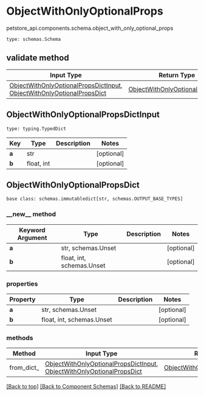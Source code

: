 # ObjectWithOnlyOptionalProps
petstore_api.components.schema.object_with_only_optional_props
```
type: schemas.Schema
```

## validate method
Input Type | Return Type | Notes
------------ | ------------- | -------------
[ObjectWithOnlyOptionalPropsDictInput](#objectwithonlyoptionalpropsdictinput), [ObjectWithOnlyOptionalPropsDict](#objectwithonlyoptionalpropsdict) | [ObjectWithOnlyOptionalPropsDict](#objectwithonlyoptionalpropsdict) |

## ObjectWithOnlyOptionalPropsDictInput
```
type: typing.TypedDict
```
Key | Type |  Description | Notes
------------ | ------------- | ------------- | -------------
**a** | str |  | [optional]
**b** | float, int |  | [optional]

## ObjectWithOnlyOptionalPropsDict
```
base class: schemas.immutabledict[str, schemas.OUTPUT_BASE_TYPES]

```
### &lowbar;&lowbar;new&lowbar;&lowbar; method
Keyword Argument | Type | Description | Notes
---------------- | ---- | ----------- | -----
**a** | str, schemas.Unset |  | [optional]
**b** | float, int, schemas.Unset |  | [optional]

### properties
Property | Type | Description | Notes
-------- | ---- | ----------- | -----
**a** | str, schemas.Unset |  | [optional]
**b** | float, int, schemas.Unset |  | [optional]

### methods
Method | Input Type | Return Type | Notes
------ | ---------- | ----------- | ------
from_dict_ | [ObjectWithOnlyOptionalPropsDictInput](#objectwithonlyoptionalpropsdictinput), [ObjectWithOnlyOptionalPropsDict](#objectwithonlyoptionalpropsdict) | [ObjectWithOnlyOptionalPropsDict](#objectwithonlyoptionalpropsdict) | a constructor

[[Back to top]](#top) [[Back to Component Schemas]](../../../README.md#Component-Schemas) [[Back to README]](../../../README.md)
